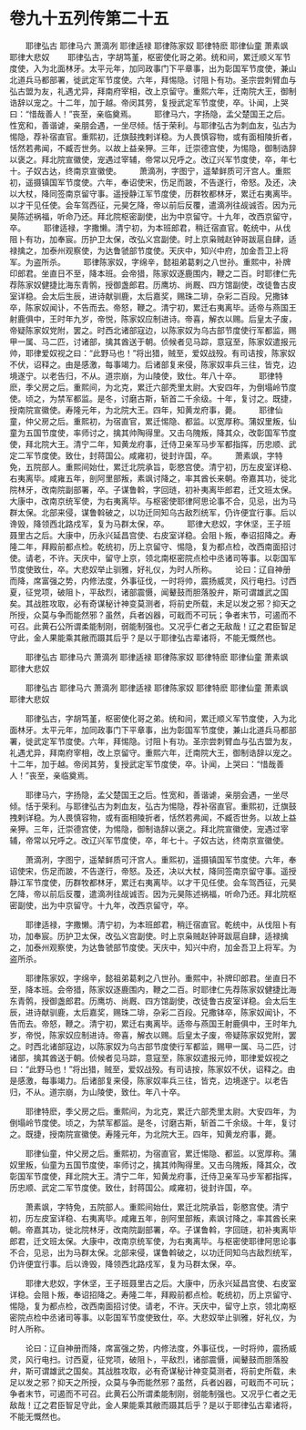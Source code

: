 # 卷九十五列传第二十五

　　耶律弘古 耶律马六 萧滴冽 耶律适禄 耶律陈家奴 耶律特麽 耶律仙童 萧素飒 耶律大悲奴 　　耶律弘古，字胡笃堇，枢密使化哥之弟。统和间，累迁顺义军节度使，入为北面林牙。太平元年，加同政事门下平章事，出为彰国军节度使，兼山北道兵马都部署，徙武定军节度使。六年，拜惕隐。讨阻卜有功。圣宗尝刺臂血与弘古盟为友，礼遇尤异，拜南府宰相，改上京留守。重熙六年，迁南院大王，御制诰辞以宠之。十二年，加于越。帝闵其劳，复授武定军节度使，卒。讣闻，上哭曰：“惜哉善人！”丧至，亲临奠焉。 　　耶律马六，字扬隐，孟父楚国王之后。性宽和，善谐谑，亲朋会遇，一坐尽倾。恬于荣利。与耶律弘古为刺血友，弘古为惕隐，荐补宿直官。重熙初，迁旗鼓拽剌详稳。为人畏慎容物，或有面相陵折者，恬然若弗闻，不臧否世务。以故上益亲狎。三年，迁崇德宫使，为惕隐，御制诰辞以褒之。拜北院宣徽使，宠遇过宰辅，帝常以兄呼之。改辽兴军节度使，卒，年七十。子奴古达，终南京宣徽使。 　　萧滴冽，字图宁，遥辇鲜质可汗宫人。重熙初，遥摄镇国军节度使。六年，奉诏使宋，伤足而跛，不告遂行，帝怒。及还，决以大杖，降同签南京留守事。遥授静江军节度使，历群牧都林牙，累迁右夷离毕。以才干见任使。会车驾西征，元昊乞降，帝以前后反覆，遣滴冽往觇诚否。因为元昊陈述祸福，听命乃还。拜北院枢密副使，出为中京留守。十九年，改西京留守，卒。 　　耶律适禄，字撒懒。清宁初，为本班郎君，稍迁宿直官。乾统中，从伐阻卜有功，加奉宸。历护卫太保，改弘义宫副使。时上京枭贼赵钟哥跋扈自肆，适禄擒之，加泰州观察使，为达鲁虢部节度使。天庆中，知兴中府，加金吾卫上将军。为盗所杀。 　　耶律陈家奴，字绵辛，懿祖弟葛剌之八世孙。重熙中，补牌印郎君。坐直日不至，降本班。会帝猎，陈家奴逐鹿围内，鞭之二百。时耶律仁先荐陈家奴健捷比海东青鹘，授御盏郎君。历鹰坊、尚厩、四方馆副使，改徒鲁古皮室详稳。会太后生辰，进诗献驯鹿，太后嘉奖，赐珠二琲，杂彩二百段。兄撒钵卒，陈家奴闻讣，不告而去。帝怒，鞭之。清宁初，累迁右夷离毕。适帝与燕国王射鹿俱中，王时年九岁，帝悦，陈家奴应制进诗。帝喜，解衣以赐。后皇太子废，帝疑陈家奴党附，罢之。时西北诸部寇边，以陈家奴为乌古部节度使行军都监，赐甲一属、马二匹，讨诸部，擒其酋送于朝。侦候者见马踪，意寇至，陈家奴遣报元帅，耶律爱奴视之曰：“此野马也！”将出猎，贼至，爱奴战殁。有司诘按，陈家奴不伏，诏释之。由是感激，每事竭力。后诸部复来侵，陈家奴率兵三往，皆克，边境遂宁。以老告归，不从。道宗崩，为山陵使，致仕。年八十卒。 　　耶律特麽，季父房之后。重熙间，为北克，累迁六部秃里太尉。大安四年，为倒塌岭节度使。顷之，为禁军都监。是冬，讨磨古斯，斩首二千余级。十年，复讨之。既捷，授南院宣徽使。寿隆元年，为北院大王。四年，知黄龙府事，薨。 　　耶律仙童，仲父房之后。重熙初，为宿直官，累迁惕隐、都监。以宽厚称。蒲奴里叛，仙童为五国节度使，率师讨之，擒其帅陶得里。又击乌隗叛，降其众，改彰国军节度使，拜北院大王。清宁二年，知黄龙府事，迁侍卫亲军马步军都指挥，历忠顺、武定二军节度使。致仕，封蒋国公。咸雍初，徙封许国，卒。 　　萧素飒，字特免，五院部人。重熙间始仕，累迁北院承旨，彰愍宫使。清宁初，历左皮室详稳、右夷离毕。咸雍五年，剖阿里部叛，素飒讨降之，率其酋长来朝。帝嘉其功，徙北院林牙，改南院副部署，卒。子谋鲁斡，字回琏，初补夷离毕郎君，迁文班太保。大康中，改南京统军使，为右夷离毕。与枢密使耶律阿思论事不合，见忌，出为马群太保。北部来侵，谋鲁斡破之，以功迁同知乌古敌烈统军，仍许便宜行事。后以谗毁，降领西北路戍军，复为马群太保，卒。 　　耶律大悲奴，字休坚，王子班聂里古之后。大康中，历永兴延昌宫使、右皮室详稳。会阻卜叛，奉诏招降之。寿隆二年，拜殿前都点检。乾统初，历上京留守、惕隐，复为都点检，改西南面招讨使。请老，不许。天庆中，留守上京，领北南枢密院点检中丞诸司等事。以彰国军节度使致仕，卒。大悲奴举止驯雅，好礼仪，为时人所称。 　　论曰：辽自神册而降，席富强之势，内修法度，外事征伐，一时将帅，震扬威灵，风行电扫。讨西夏，征党项，破阻卜，平敌烈，诸部震慑，闻鼙鼓而胆落股弁，斯可谓雄武之国矣。其战胜攻取，必有奇谋秘计神变莫测者，将前史所载，未足以发之邪？抑天之所授，众莫与争而能然邪？虽然，兵者凶器，可戢而不可玩；争者末节，可遏而不可召。此黄石公所谓柔能制刚，弱能制强也。又况乎仁者之无敌哉！辽之君臣智足守此，金人果能乘其敝而蹑其后乎？是以于耶律弘古辈诸将，不能无慨然也。

　　耶律弘古 耶律马六 萧滴冽 耶律适禄 耶律陈家奴 耶律特麽 耶律仙童 萧素飒 耶律大悲奴

　　耶律弘古 耶律马六 萧滴冽 耶律适禄 耶律陈家奴 耶律特麽 耶律仙童 萧素飒 耶律大悲奴

　　耶律弘古，字胡笃堇，枢密使化哥之弟。统和间，累迁顺义军节度使，入为北面林牙。太平元年，加同政事门下平章事，出为彰国军节度使，兼山北道兵马都部署，徙武定军节度使。六年，拜惕隐。讨阻卜有功。圣宗尝刺臂血与弘古盟为友，礼遇尤异，拜南府宰相，改上京留守。重熙六年，迁南院大王，御制诰辞以宠之。十二年，加于越。帝闵其劳，复授武定军节度使，卒。讣闻，上哭曰：“惜哉善人！”丧至，亲临奠焉。

　　耶律马六，字扬隐，孟父楚国王之后。性宽和，善谐谑，亲朋会遇，一坐尽倾。恬于荣利。与耶律弘古为刺血友，弘古为惕隐，荐补宿直官。重熙初，迁旗鼓拽剌详稳。为人畏慎容物，或有面相陵折者，恬然若弗闻，不臧否世务。以故上益亲狎。三年，迁崇德宫使，为惕隐，御制诰辞以褒之。拜北院宣徽使，宠遇过宰辅，帝常以兄呼之。改辽兴军节度使，卒，年七十。子奴古达，终南京宣徽使。

　　萧滴冽，字图宁，遥辇鲜质可汗宫人。重熙初，遥摄镇国军节度使。六年，奉诏使宋，伤足而跛，不告遂行，帝怒。及还，决以大杖，降同签南京留守事。遥授静江军节度使，历群牧都林牙，累迁右夷离毕。以才干见任使。会车驾西征，元昊乞降，帝以前后反覆，遣滴冽往觇诚否。因为元昊陈述祸福，听命乃还。拜北院枢密副使，出为中京留守。十九年，改西京留守，卒。

　　耶律适禄，字撒懒。清宁初，为本班郎君，稍迁宿直官。乾统中，从伐阻卜有功，加奉宸。历护卫太保，改弘义宫副使。时上京枭贼赵钟哥跋扈自肆，适禄擒之，加泰州观察使，为达鲁虢部节度使。天庆中，知兴中府，加金吾卫上将军。为盗所杀。

　　耶律陈家奴，字绵辛，懿祖弟葛剌之八世孙。重熙中，补牌印郎君。坐直日不至，降本班。会帝猎，陈家奴逐鹿围内，鞭之二百。时耶律仁先荐陈家奴健捷比海东青鹘，授御盏郎君。历鹰坊、尚厩、四方馆副使，改徒鲁古皮室详稳。会太后生辰，进诗献驯鹿，太后嘉奖，赐珠二琲，杂彩二百段。兄撒钵卒，陈家奴闻讣，不告而去。帝怒，鞭之。清宁初，累迁右夷离毕。适帝与燕国王射鹿俱中，王时年九岁，帝悦，陈家奴应制进诗。帝喜，解衣以赐。后皇太子废，帝疑陈家奴党附，罢之。时西北诸部寇边，以陈家奴为乌古部节度使行军都监，赐甲一属、马二匹，讨诸部，擒其酋送于朝。侦候者见马踪，意寇至，陈家奴遣报元帅，耶律爱奴视之曰：“此野马也！”将出猎，贼至，爱奴战殁。有司诘按，陈家奴不伏，诏释之。由是感激，每事竭力。后诸部复来侵，陈家奴率兵三往，皆克，边境遂宁。以老告归，不从。道宗崩，为山陵使，致仕。年八十卒。

　　耶律特麽，季父房之后。重熙间，为北克，累迁六部秃里太尉。大安四年，为倒塌岭节度使。顷之，为禁军都监。是冬，讨磨古斯，斩首二千余级。十年，复讨之。既捷，授南院宣徽使。寿隆元年，为北院大王。四年，知黄龙府事，薨。

　　耶律仙童，仲父房之后。重熙初，为宿直官，累迁惕隐、都监。以宽厚称。蒲奴里叛，仙童为五国节度使，率师讨之，擒其帅陶得里。又击乌隗叛，降其众，改彰国军节度使，拜北院大王。清宁二年，知黄龙府事，迁侍卫亲军马步军都指挥，历忠顺、武定二军节度使。致仕，封蒋国公。咸雍初，徙封许国，卒。

　　萧素飒，字特免，五院部人。重熙间始仕，累迁北院承旨，彰愍宫使。清宁初，历左皮室详稳、右夷离毕。咸雍五年，剖阿里部叛，素飒讨降之，率其酋长来朝。帝嘉其功，徙北院林牙，改南院副部署，卒。子谋鲁斡，字回琏，初补夷离毕郎君，迁文班太保。大康中，改南京统军使，为右夷离毕。与枢密使耶律阿思论事不合，见忌，出为马群太保。北部来侵，谋鲁斡破之，以功迁同知乌古敌烈统军，仍许便宜行事。后以谗毁，降领西北路戍军，复为马群太保，卒。

　　耶律大悲奴，字休坚，王子班聂里古之后。大康中，历永兴延昌宫使、右皮室详稳。会阻卜叛，奉诏招降之。寿隆二年，拜殿前都点检。乾统初，历上京留守、惕隐，复为都点检，改西南面招讨使。请老，不许。天庆中，留守上京，领北南枢密院点检中丞诸司等事。以彰国军节度使致仕，卒。大悲奴举止驯雅，好礼仪，为时人所称。

　　论曰：辽自神册而降，席富强之势，内修法度，外事征伐，一时将帅，震扬威灵，风行电扫。讨西夏，征党项，破阻卜，平敌烈，诸部震慑，闻鼙鼓而胆落股弁，斯可谓雄武之国矣。其战胜攻取，必有奇谋秘计神变莫测者，将前史所载，未足以发之邪？抑天之所授，众莫与争而能然邪？虽然，兵者凶器，可戢而不可玩；争者末节，可遏而不可召。此黄石公所谓柔能制刚，弱能制强也。又况乎仁者之无敌哉！辽之君臣智足守此，金人果能乘其敝而蹑其后乎？是以于耶律弘古辈诸将，不能无慨然也。